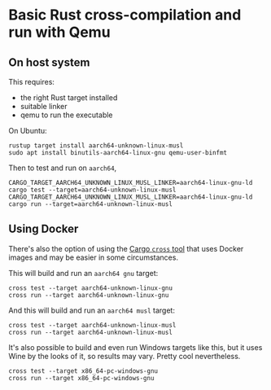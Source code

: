 # Basic Rust cross-compilation and run with Qemu

## On host system

This requires:
- the right Rust target installed
- suitable linker
- qemu to run the executable

On Ubuntu:

```
rustup target install aarch64-unknown-linux-musl
sudo apt install binutils-aarch64-linux-gnu qemu-user-binfmt
```

Then to test and run on `aarch64`, 

```
CARGO_TARGET_AARCH64_UNKNOWN_LINUX_MUSL_LINKER=aarch64-linux-gnu-ld cargo test --target=aarch64-unknown-linux-musl
CARGO_TARGET_AARCH64_UNKNOWN_LINUX_MUSL_LINKER=aarch64-linux-gnu-ld cargo run --target=aarch64-unknown-linux-musl
```

## Using Docker

There's also the option of using the [Cargo `cross` tool](https://kerkour.com/rust-cross-compilation) that uses Docker images and may be easier in some circumstances.

This will build and run an `aarch64 gnu` target:

```
cross test --target aarch64-unknown-linux-gnu
cross run --target aarch64-unknown-linux-gnu
```

And this will build and run an `aarch64 musl` target:

```
cross test --target aarch64-unknown-linux-musl
cross run --target aarch64-unknown-linux-musl
```

It's also possible to build and even run Windows targets like this, but it uses Wine by the looks of it, so results may vary. Pretty cool nevertheless.

```
cross test --target x86_64-pc-windows-gnu
cross run --target x86_64-pc-windows-gnu
```
